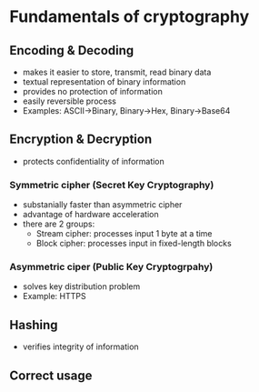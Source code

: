 # Fundamentals of cryptography

## Encoding & Decoding
- makes it easier to store, transmit, read binary data
- textual representation of binary information
- provides no protection of information
- easily reversible process
- Examples: ASCII->Binary, Binary->Hex, Binary->Base64

## Encryption & Decryption
- protects confidentiality of information

### Symmetric cipher (Secret Key Cryptography)
  - substanially faster than asymmetric cipher
  - advantage of hardware acceleration
  - there are 2 groups:
    - Stream cipher: processes input 1 byte at a time
    - Block cipher:  processes input in fixed-length blocks

### Asymmetric ciper (Public Key Cryptogrpahy)
  - solves key distribution problem
  - Example: HTTPS 

## Hashing
- verifies integrity of information

## Correct usage

